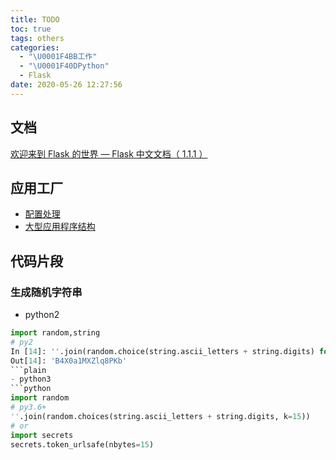 ```yaml
---
title: TODO
toc: true
tags: others
categories:
  - "\U0001F4BB工作"
  - "\U0001F40DPython"
  - Flask
date: 2020-05-26 12:27:56
---
```

## 文档
[欢迎来到 Flask 的世界 — Flask 中文文档（ 1.1.1 ）](https://dormousehole.readthedocs.io/en/latest/)

## 应用工厂
- [配置处理](http://www.pythondoc.com/flask/config.html)
- [大型应用程序结构](https://segmentfault.com/a/1190000002411388)

## 代码片段

### 生成随机字符串
- python2
 ```python
import random,string
# py2
In [14]: ''.join(random.choice(string.ascii_letters + string.digits) for _ in range(15))
Out[14]: 'B4X0a1MXZlq8PKb'
 ```plain
- python3
 ```python
import random
# py3.6+
''.join(random.choices(string.ascii_letters + string.digits, k=15))
# or
import secrets
secrets.token_urlsafe(nbytes=15)
 ```